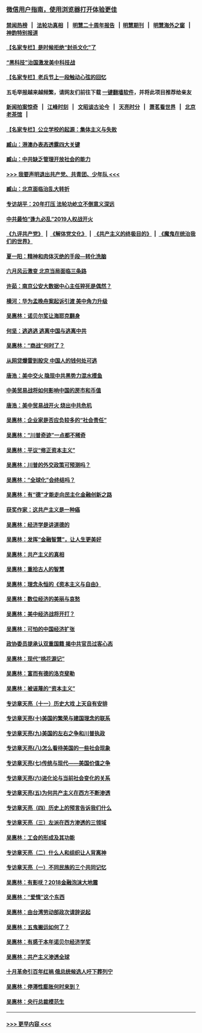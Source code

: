 ### [微信用户指南，使用浏览器打开体验更佳](https://github.com/gfw-breaker/banned-news1/blob/master/indexes/wechat-guide.md?t=0)
#### [禁闻热榜](热点新闻.md?t=0)  &nbsp;&nbsp;|&nbsp;&nbsp; [法轮功真相](https://github.com/gfw-breaker/truth/blob/master/README.md?t=0) &nbsp;&nbsp;|&nbsp;&nbsp; [明慧二十周年报告](https://github.com/gfw-breaker/mh-reports/blob/master/README.md?t=0) &nbsp;&nbsp;|&nbsp;&nbsp;[明慧期刊](https://github.com/gfw-breaker/mh-qikan) &nbsp;&nbsp;|&nbsp;&nbsp; [明慧海外之窗](https://github.com/gfw-breaker/mh-news/blob/master/README.md?t=0) &nbsp;&nbsp;|&nbsp;&nbsp; [神韵特别报道](https://github.com/gfw-breaker/mh-news/blob/master/shenyun.md?t=0)
#### [【名家专栏】是时候拒绝“封杀文化”了](../pages/nsc423/n11814093.md?t=02141211) 
#### [“黑科技”治国激发美中科技战](../pages/nsc423/n11638056.md?t=02141211) 
#### [【名家专栏】老兵节上一段触动心弦的回忆](../pages/nsc423/n11646016.md?t=02141211) 
#### 五毛举报越来越频繁，请网友们前往下载 [一键翻墙软件](https://github.com/gfw-breaker/ssr-accounts)，并将此项目推荐给亲友
#### [新闻拍案惊奇](https://github.com/gfw-breaker/banned-news1/blob/master/pages/link4.md) &nbsp;&nbsp;|&nbsp;&nbsp; [江峰时刻](https://github.com/gfw-breaker/banned-news1/blob/master/pages/link4.md) &nbsp;&nbsp;|&nbsp;&nbsp; [文昭谈古论今](https://github.com/gfw-breaker/banned-news1/blob/master/pages/link4.md) &nbsp;&nbsp;|&nbsp;&nbsp; [天亮时分](https://github.com/gfw-breaker/banned-news1/blob/master/pages/link4.md) &nbsp;&nbsp;|&nbsp;&nbsp; [萧茗看世界](https://github.com/gfw-breaker/banned-news1/blob/master/pages/link4.md) &nbsp;&nbsp;|&nbsp;&nbsp; [北京老茶馆](https://github.com/gfw-breaker/banned-news1/blob/master/pages/link4.md) &nbsp;&nbsp;|&nbsp;&nbsp; 
#### [【名家专栏】公立学校的起源：集体主义与失败](../pages/nsc423/n11601833.md?t=02141211) 
#### [臧山：港澳办表态透露四大关键](../pages/nsc423/n11421628.md?t=02141211) 
#### [臧山：中共缺乏管理开放社会的能力](../pages/nsc423/n11407457.md?t=02141211) 
#### [>>> 我要声明退出共产党、共青团、少年队 <<<](https://github.com/begood0513/goodnews/blob/master/quit/letter.md) 
#### [臧山：北京面临治乱大转折](../pages/nsc423/n11406895.md?t=02141211) 
#### [专访胡平：20年打压 法轮功屹立不倒意义深远](../pages/nsc423/n11398800.md?t=02141211) 
#### [中共最怕“逢九必乱”2019人权战开火](../pages/nsc423/n11385248.md?t=02141211) 
#### [《九评共产党》](https://github.com/begood0513/9ping.md/blob/master/README.md) &nbsp;|&nbsp; [《解体党文化》](../../../../jtdwh.md/blob/master/README.md)  &nbsp;|&nbsp; [《共产主义的终极目的》](../../../../gczydzjmd.md/blob/master/README.md) &nbsp;|&nbsp; [《魔鬼在统治我们的世界》](../../../../mgztzwmdsj.md/blob/master/README.md) 
#### [夏一阳：精神和肉体灭绝的手段—转化洗脑](../pages/nsc423/n11368250.md?t=02141211) 
#### [六月风云激变 北京当局面临三条路](../pages/nsc423/n11313668.md?t=02141211) 
#### [许茹：南京公安大数据中心主任猝死是偶然？](../pages/nsc423/n11064744.md?t=02141211) 
#### [横河：华为孟晚舟案起诉引渡 美中角力升级](../pages/nsc423/n11027230.md?t=02141211) 
#### [吴惠林：诺贝尔奖让海耶克翻身](../pages/nsc423/n10890049.md?t=02141211) 
#### [何坚：逃逃逃 逃离中国与逃离中共](../pages/nsc423/n10592891.md?t=02141211) 
#### [吴惠林：“商战”何时了？](../pages/nsc423/n10573558.md?t=02141211) 
#### [从网贷爆雷到股灾 中国人的钱何处可逃](../pages/nsc423/n10572800.md?t=02141211) 
#### [唐浩：美中交火 隐现中共黑势力混水摸鱼](../pages/nsc423/n10544040.md?t=02141211) 
#### [中美贸易战将如何影响中国的房市和币值](../pages/nsc423/n10543697.md?t=02141211) 
#### [唐浩：美中贸易战开火 烧出中共危机](../pages/nsc423/n10540126.md?t=02141211) 
#### [吴惠林：企业家是否应负较多的“社会责任”](../pages/nsc423/n10535022.md?t=02141211) 
#### [吴惠林：“川普奇迹”一点都不稀奇](../pages/nsc423/n10512808.md?t=02141211) 
#### [吴惠林：平议“修正资本主义”](../pages/nsc423/n10495724.md?t=02141211) 
#### [吴惠林：川普的外交政策可预测吗？](../pages/nsc423/n10462387.md?t=02141211) 
#### [吴惠林：“全球化”会终结吗？](../pages/nsc423/n10452838.md?t=02141211) 
#### [吴惠林：有“德”才能走向民主化金融创新之路](../pages/nsc423/n10432292.md?t=02141211) 
#### [获奖作家：这共产主义是一种癌](../pages/nsc423/n10431541.md?t=02141211) 
#### [吴惠林：经济学是讲道德的](../pages/nsc423/n10398014.md?t=02141211) 
#### [吴惠林：发挥“金融智慧”，让人生更美好](../pages/nsc423/n10375019.md?t=02141211) 
#### [吴惠林：共产主义的真相](../pages/nsc423/n10351394.md?t=02141211) 
#### [吴惠林：重拾古人的智慧](../pages/nsc423/n10337691.md?t=02141211) 
#### [吴惠林：理念永恒的《资本主义与自由》](../pages/nsc423/n10316274.md?t=02141211) 
#### [吴惠林：数位经济的美丽与哀愁](../pages/nsc423/n10292946.md?t=02141211) 
#### [吴惠林：美中经济战将开打？](../pages/nsc423/n10258825.md?t=02141211) 
#### [吴惠林：可怕的中国经济扩张](../pages/nsc423/n10219147.md?t=02141211) 
#### [政协委员提承认双重国籍 揭中共官员过客心态](../pages/nsc423/n10208809.md?t=02141211) 
#### [吴惠林：现代“桃花源记”](../pages/nsc423/n10185234.md?t=02141211) 
#### [吴惠林：富而有德的洛克斐勒](../pages/nsc423/n10142264.md?t=02141211) 
#### [吴惠林：被诬蔑的“资本主义”](../pages/nsc423/n10124816.md?t=02141211) 
#### [专访章天亮（十一）历史大戏 上天自有安排](../pages/nsc423/n10094905.md?t=02141211) 
#### [专访章天亮(十)美国的繁荣与建国理念的联系](../pages/nsc423/n10094899.md?t=02141211) 
#### [专访章天亮(九)美国的左右之争和川普执政](../pages/nsc423/n10094889.md?t=02141211) 
#### [专访章天亮(八)怎么看待美国的一些社会现象](../pages/nsc423/n10094857.md?t=02141211) 
#### [专访章天亮(七)传统与现代——美国价值之争](../pages/nsc423/n10093140.md?t=02141211) 
#### [专访章天亮(六)进化论与当前社会变化的关系](../pages/nsc423/n10092036.md?t=02141211) 
#### [专访章天亮(五)为何共产主义在西方不断渗透](../pages/nsc423/n10083620.md?t=02141211) 
#### [专访章天亮（四）历史上的预言告诉我们什么](../pages/nsc423/n10083606.md?t=02141211) 
#### [专访章天亮（三）左派在西方渗透的三领域](../pages/nsc423/n10081115.md?t=02141211) 
#### [吴惠林：工会的形成及其功能](../pages/nsc423/n10080633.md?t=02141211) 
#### [专访章天亮（二）什么人和组织让人背离神](../pages/nsc423/n10076637.md?t=02141211) 
#### [专访章天亮（一）不同民族的三个共同记忆](../pages/nsc423/n10074188.md?t=02141211) 
#### [吴惠林：有影呒？2018金融泡沫大地震](../pages/nsc423/n10040534.md?t=02141211) 
#### [吴惠林：“爱情”这个东西](../pages/nsc423/n10019423.md?t=02141211) 
#### [吴惠林：由台湾劳动部政次请辞说起](../pages/nsc423/n9979679.md?t=02141211) 
#### [吴惠林：五鬼搬运如何了？](../pages/nsc423/n9925338.md?t=02141211) 
#### [吴惠林：有感于本年诺贝尔经济学奖](../pages/nsc423/n9871883.md?t=02141211) 
#### [吴惠林：共产主义渗透全球](../pages/nsc423/n9812748.md?t=02141211) 
#### [十月革命引百年红祸 俄总统候选人吁下葬列宁](../pages/nsc423/n9810182.md?t=02141211) 
#### [吴惠林：停滞性膨胀何时来到？](../pages/nsc423/n9764136.md?t=02141211) 
#### [吴惠林：央行总裁模范生](../pages/nsc423/n9728134.md?t=02141211) 

----
#### [ >>> 更早内容 <<< ](../indexes/nsc423-earlier.md)
